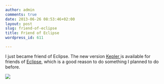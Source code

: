 ```yaml
---
author: admin
comments: true
date: 2013-06-26 08:53:46+02:00
layout: post
slug: friend-of-eclipse
title: Friend of Eclipse
wordpress_id: 611

---
```


I just became friend of Eclipse. The new version [Kepler ](http://projects.eclipse.org/releases/kepler)is available for friends of [Eclipse](http://www.eclipse.org/downloads/), which is a good reason to do something I planned to do before.

![](http://eclipse.org/donate/images/friendslogo.jpg)


